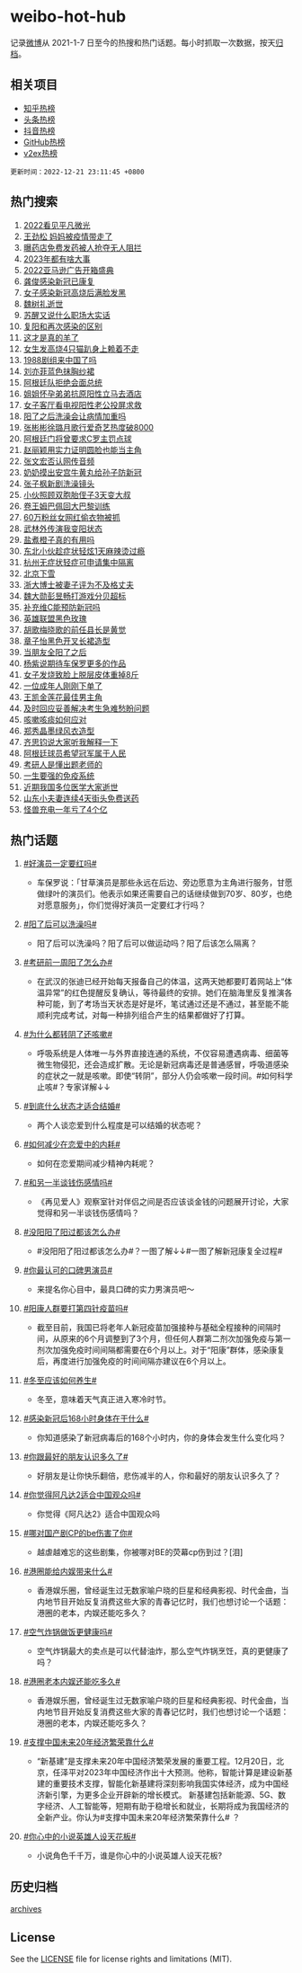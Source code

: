 # weibo-hot-hub

记录[微博](https://www.weibo.com)从 2021-1-7 日至今的热搜和热门话题。每小时抓取一次数据，按天[归档](archives)。

## 相关项目

- [知乎热榜](https://github.com/lonnyzhang423/zhihu-hot-hub)
- [头条热榜](https://github.com/lonnyzhang423/toutiao-hot-hub)
- [抖音热榜](https://github.com/lonnyzhang423/douyin-hot-hub)
- [GitHub热榜](https://github.com/lonnyzhang423/github-hot-hub)
- [v2ex热榜](https://github.com/lonnyzhang423/v2ex-hot-hub)


`更新时间：2022-12-21 23:11:45 +0800`

## 热门搜索

1. [2022看见平凡微光](https://m.weibo.cn/search?containerid=100103type%3D1%26t%3D10%26q%3D%232022%E7%9C%8B%E8%A7%81%E5%B9%B3%E5%87%A1%E5%BE%AE%E5%85%89%23&stream_entry_id=51&isnewpage=1&extparam=seat%3D1%26c_type%3D51%26pos%3D0%26cate%3D10103%26dgr%3D0%26filter_type%3Drealtimehot%26display_time%3D1671635504%26pre_seqid%3D16716355040420187061317&luicode=10000011&lfid=106003type%253D25%2526t%253D3%2526disable_hot%253D1%2526filter_type%253Drealtimehot)
1. [王劲松 妈妈被疫情带走了](https://m.weibo.cn/search?containerid=100103type%3D1%26t%3D10%26q%3D%E7%8E%8B%E5%8A%B2%E6%9D%BE+%E5%A6%88%E5%A6%88%E8%A2%AB%E7%96%AB%E6%83%85%E5%B8%A6%E8%B5%B0%E4%BA%86&stream_entry_id=31&isnewpage=1&extparam=seat%3D1%26flag%3D4%26realpos%3D1%26pos%3D0%26q%3D%25E7%258E%258B%25E5%258A%25B2%25E6%259D%25BE%2520%25E5%25A6%2588%25E5%25A6%2588%25E8%25A2%25AB%25E7%2596%25AB%25E6%2583%2585%25E5%25B8%25A6%25E8%25B5%25B0%25E4%25BA%2586%26filter_type%3Drealtimehot%26dgr%3D0%26c_type%3D31%26stream_entry_id%3D31%26cate%3D5001%26lcate%3D5001%26band_rank%3D1%26display_time%3D1671635504%26pre_seqid%3D16716355040420187061317&luicode=10000011&lfid=106003type%253D25%2526t%253D3%2526disable_hot%253D1%2526filter_type%253Drealtimehot)
1. [曝药店免费发药被人抢夺无人阻拦](https://m.weibo.cn/search?containerid=100103type%3D1%26t%3D10%26q%3D%23%E6%9B%9D%E8%8D%AF%E5%BA%97%E5%85%8D%E8%B4%B9%E5%8F%91%E8%8D%AF%E8%A2%AB%E4%BA%BA%E6%8A%A2%E5%A4%BA%E6%97%A0%E4%BA%BA%E9%98%BB%E6%8B%A6%23&stream_entry_id=31&isnewpage=1&extparam=seat%3D1%26flag%3D2%26realpos%3D2%26pos%3D1%26q%3D%2523%25E6%259B%259D%25E8%258D%25AF%25E5%25BA%2597%25E5%2585%258D%25E8%25B4%25B9%25E5%258F%2591%25E8%258D%25AF%25E8%25A2%25AB%25E4%25BA%25BA%25E6%258A%25A2%25E5%25A4%25BA%25E6%2597%25A0%25E4%25BA%25BA%25E9%2598%25BB%25E6%258B%25A6%2523%26filter_type%3Drealtimehot%26dgr%3D0%26c_type%3D31%26stream_entry_id%3D31%26cate%3D5001%26lcate%3D5001%26band_rank%3D2%26display_time%3D1671635504%26pre_seqid%3D16716355040420187061317&luicode=10000011&lfid=106003type%253D25%2526t%253D3%2526disable_hot%253D1%2526filter_type%253Drealtimehot)
1. [2023年都有啥大事](https://m.weibo.cn/search?containerid=100103type%3D1%26t%3D10%26q%3D%232023%E5%B9%B4%E9%83%BD%E6%9C%89%E5%95%A5%E5%A4%A7%E4%BA%8B%23&stream_entry_id=31&isnewpage=1&extparam=seat%3D1%26flag%3D0%26realpos%3D3%26pos%3D2%26q%3D%25232023%25E5%25B9%25B4%25E9%2583%25BD%25E6%259C%2589%25E5%2595%25A5%25E5%25A4%25A7%25E4%25BA%258B%2523%26filter_type%3Drealtimehot%26dgr%3D0%26c_type%3D31%26stream_entry_id%3D31%26cate%3D5001%26lcate%3D5001%26band_rank%3D3%26display_time%3D1671635504%26pre_seqid%3D16716355040420187061317&luicode=10000011&lfid=106003type%253D25%2526t%253D3%2526disable_hot%253D1%2526filter_type%253Drealtimehot)
1. [2022亚马逊广告开箱盛典](https://m.weibo.cn/search?containerid=100103type%3D1%26t%3D10%26q%3D%232022%E4%BA%9A%E9%A9%AC%E9%80%8A%E5%B9%BF%E5%91%8A%E5%BC%80%E7%AE%B1%E7%9B%9B%E5%85%B8%23&stream_entry_id=31&isnewpage=1&extparam=seat%3D1%26adid%3D175671%26pos%3D3%26q%3D%25232022%25E4%25BA%259A%25E9%25A9%25AC%25E9%2580%258A%25E5%25B9%25BF%25E5%2591%258A%25E5%25BC%2580%25E7%25AE%25B1%25E7%259B%259B%25E5%2585%25B8%2523%26filter_type%3Drealtimehot%26dgr%3D0%26topic_ad%3D1%26c_type%3D31%26stream_entry_id%3D31%26cate%3D5001%26lcate%3D5001%26band_rank%3D4%26display_time%3D1671635504%26pre_seqid%3D16716355040420187061317&luicode=10000011&lfid=106003type%253D25%2526t%253D3%2526disable_hot%253D1%2526filter_type%253Drealtimehot)
1. [龚俊感染新冠已康复](https://m.weibo.cn/search?containerid=100103type%3D1%26t%3D10%26q%3D%23%E9%BE%9A%E4%BF%8A%E6%84%9F%E6%9F%93%E6%96%B0%E5%86%A0%E5%B7%B2%E5%BA%B7%E5%A4%8D%23&stream_entry_id=31&isnewpage=1&extparam=seat%3D1%26flag%3D1%26realpos%3D4%26pos%3D4%26q%3D%2523%25E9%25BE%259A%25E4%25BF%258A%25E6%2584%259F%25E6%259F%2593%25E6%2596%25B0%25E5%2586%25A0%25E5%25B7%25B2%25E5%25BA%25B7%25E5%25A4%258D%2523%26filter_type%3Drealtimehot%26dgr%3D0%26c_type%3D31%26stream_entry_id%3D31%26cate%3D5001%26lcate%3D5001%26band_rank%3D4%26display_time%3D1671635504%26pre_seqid%3D16716355040420187061317&luicode=10000011&lfid=106003type%253D25%2526t%253D3%2526disable_hot%253D1%2526filter_type%253Drealtimehot)
1. [女子感染新冠高烧后满脸发黑](https://m.weibo.cn/search?containerid=100103type%3D1%26t%3D10%26q%3D%23%E5%A5%B3%E5%AD%90%E6%84%9F%E6%9F%93%E6%96%B0%E5%86%A0%E9%AB%98%E7%83%A7%E5%90%8E%E6%BB%A1%E8%84%B8%E5%8F%91%E9%BB%91%23&stream_entry_id=31&isnewpage=1&extparam=seat%3D1%26flag%3D2%26realpos%3D5%26pos%3D5%26q%3D%2523%25E5%25A5%25B3%25E5%25AD%2590%25E6%2584%259F%25E6%259F%2593%25E6%2596%25B0%25E5%2586%25A0%25E9%25AB%2598%25E7%2583%25A7%25E5%2590%258E%25E6%25BB%25A1%25E8%2584%25B8%25E5%258F%2591%25E9%25BB%2591%2523%26filter_type%3Drealtimehot%26dgr%3D0%26c_type%3D31%26stream_entry_id%3D31%26cate%3D5001%26lcate%3D5001%26band_rank%3D5%26display_time%3D1671635504%26pre_seqid%3D16716355040420187061317&luicode=10000011&lfid=106003type%253D25%2526t%253D3%2526disable_hot%253D1%2526filter_type%253Drealtimehot)
1. [魏树礼逝世](https://m.weibo.cn/search?containerid=100103type%3D1%26t%3D10%26q%3D%23%E9%AD%8F%E6%A0%91%E7%A4%BC%E9%80%9D%E4%B8%96%23&stream_entry_id=31&isnewpage=1&extparam=seat%3D1%26flag%3D1%26realpos%3D6%26pos%3D6%26q%3D%2523%25E9%25AD%258F%25E6%25A0%2591%25E7%25A4%25BC%25E9%2580%259D%25E4%25B8%2596%2523%26filter_type%3Drealtimehot%26dgr%3D0%26c_type%3D31%26stream_entry_id%3D31%26cate%3D5001%26lcate%3D5001%26band_rank%3D6%26display_time%3D1671635504%26pre_seqid%3D16716355040420187061317&luicode=10000011&lfid=106003type%253D25%2526t%253D3%2526disable_hot%253D1%2526filter_type%253Drealtimehot)
1. [苏醒又说什么职场大实话](https://m.weibo.cn/search?containerid=100103type%3D1%26t%3D10%26q%3D%23%E8%8B%8F%E9%86%92%E5%8F%88%E8%AF%B4%E4%BB%80%E4%B9%88%E8%81%8C%E5%9C%BA%E5%A4%A7%E5%AE%9E%E8%AF%9D%23&stream_entry_id=31&isnewpage=1&extparam=seat%3D1%26adid%3D175604%26pos%3D7%26q%3D%2523%25E8%258B%258F%25E9%2586%2592%25E5%258F%2588%25E8%25AF%25B4%25E4%25BB%2580%25E4%25B9%2588%25E8%2581%258C%25E5%259C%25BA%25E5%25A4%25A7%25E5%25AE%259E%25E8%25AF%259D%2523%26filter_type%3Drealtimehot%26dgr%3D0%26topic_ad%3D1%26c_type%3D31%26stream_entry_id%3D31%26cate%3D5001%26lcate%3D5001%26band_rank%3D7%26display_time%3D1671635504%26pre_seqid%3D16716355040420187061317&luicode=10000011&lfid=106003type%253D25%2526t%253D3%2526disable_hot%253D1%2526filter_type%253Drealtimehot)
1. [复阳和再次感染的区别](https://m.weibo.cn/search?containerid=100103type%3D1%26t%3D10%26q%3D%23%E5%A4%8D%E9%98%B3%E5%92%8C%E5%86%8D%E6%AC%A1%E6%84%9F%E6%9F%93%E7%9A%84%E5%8C%BA%E5%88%AB%23&stream_entry_id=31&isnewpage=1&extparam=seat%3D1%26flag%3D1%26realpos%3D7%26pos%3D8%26q%3D%2523%25E5%25A4%258D%25E9%2598%25B3%25E5%2592%258C%25E5%2586%258D%25E6%25AC%25A1%25E6%2584%259F%25E6%259F%2593%25E7%259A%2584%25E5%258C%25BA%25E5%2588%25AB%2523%26filter_type%3Drealtimehot%26dgr%3D0%26c_type%3D31%26stream_entry_id%3D31%26cate%3D5001%26lcate%3D5001%26band_rank%3D7%26display_time%3D1671635504%26pre_seqid%3D16716355040420187061317&luicode=10000011&lfid=106003type%253D25%2526t%253D3%2526disable_hot%253D1%2526filter_type%253Drealtimehot)
1. [这才是真的羊了](https://m.weibo.cn/search?containerid=100103type%3D1%26t%3D10%26q%3D%23%E8%BF%99%E6%89%8D%E6%98%AF%E7%9C%9F%E7%9A%84%E7%BE%8A%E4%BA%86%23&stream_entry_id=31&isnewpage=1&extparam=seat%3D1%26flag%3D2%26realpos%3D8%26pos%3D9%26q%3D%2523%25E8%25BF%2599%25E6%2589%258D%25E6%2598%25AF%25E7%259C%259F%25E7%259A%2584%25E7%25BE%258A%25E4%25BA%2586%2523%26filter_type%3Drealtimehot%26dgr%3D0%26c_type%3D31%26stream_entry_id%3D31%26cate%3D5001%26lcate%3D5001%26band_rank%3D8%26display_time%3D1671635504%26pre_seqid%3D16716355040420187061317&luicode=10000011&lfid=106003type%253D25%2526t%253D3%2526disable_hot%253D1%2526filter_type%253Drealtimehot)
1. [女生发高烧4只猫趴身上赖着不走](https://m.weibo.cn/search?containerid=100103type%3D1%26t%3D10%26q%3D%23%E5%A5%B3%E7%94%9F%E5%8F%91%E9%AB%98%E7%83%A74%E5%8F%AA%E7%8C%AB%E8%B6%B4%E8%BA%AB%E4%B8%8A%E8%B5%96%E7%9D%80%E4%B8%8D%E8%B5%B0%23&stream_entry_id=31&isnewpage=1&extparam=seat%3D1%26flag%3D1%26realpos%3D9%26pos%3D10%26q%3D%2523%25E5%25A5%25B3%25E7%2594%259F%25E5%258F%2591%25E9%25AB%2598%25E7%2583%25A74%25E5%258F%25AA%25E7%258C%25AB%25E8%25B6%25B4%25E8%25BA%25AB%25E4%25B8%258A%25E8%25B5%2596%25E7%259D%2580%25E4%25B8%258D%25E8%25B5%25B0%2523%26filter_type%3Drealtimehot%26dgr%3D0%26c_type%3D31%26stream_entry_id%3D31%26cate%3D5001%26lcate%3D5001%26band_rank%3D9%26display_time%3D1671635504%26pre_seqid%3D16716355040420187061317&luicode=10000011&lfid=106003type%253D25%2526t%253D3%2526disable_hot%253D1%2526filter_type%253Drealtimehot)
1. [1988剧组来中国了吗](https://m.weibo.cn/search?containerid=100103type%3D1%26t%3D10%26q%3D%231988%E5%89%A7%E7%BB%84%E6%9D%A5%E4%B8%AD%E5%9B%BD%E4%BA%86%E5%90%97%23&stream_entry_id=31&isnewpage=1&extparam=seat%3D1%26flag%3D0%26realpos%3D10%26pos%3D11%26q%3D%25231988%25E5%2589%25A7%25E7%25BB%2584%25E6%259D%25A5%25E4%25B8%25AD%25E5%259B%25BD%25E4%25BA%2586%25E5%2590%2597%2523%26filter_type%3Drealtimehot%26dgr%3D0%26c_type%3D31%26stream_entry_id%3D31%26cate%3D5001%26lcate%3D5001%26band_rank%3D10%26display_time%3D1671635504%26pre_seqid%3D16716355040420187061317&luicode=10000011&lfid=106003type%253D25%2526t%253D3%2526disable_hot%253D1%2526filter_type%253Drealtimehot)
1. [刘亦菲蓝色抹胸纱裙](https://m.weibo.cn/search?containerid=100103type%3D1%26t%3D10%26q%3D%23%E5%88%98%E4%BA%A6%E8%8F%B2%E8%93%9D%E8%89%B2%E6%8A%B9%E8%83%B8%E7%BA%B1%E8%A3%99%23&stream_entry_id=31&isnewpage=1&extparam=seat%3D1%26flag%3D0%26realpos%3D11%26pos%3D12%26q%3D%2523%25E5%2588%2598%25E4%25BA%25A6%25E8%258F%25B2%25E8%2593%259D%25E8%2589%25B2%25E6%258A%25B9%25E8%2583%25B8%25E7%25BA%25B1%25E8%25A3%2599%2523%26filter_type%3Drealtimehot%26dgr%3D0%26c_type%3D31%26stream_entry_id%3D31%26cate%3D5001%26lcate%3D5001%26band_rank%3D11%26display_time%3D1671635504%26pre_seqid%3D16716355040420187061317&luicode=10000011&lfid=106003type%253D25%2526t%253D3%2526disable_hot%253D1%2526filter_type%253Drealtimehot)
1. [阿根廷队拒绝会面总统](https://m.weibo.cn/search?containerid=100103type%3D1%26t%3D10%26q%3D%23%E9%98%BF%E6%A0%B9%E5%BB%B7%E9%98%9F%E6%8B%92%E7%BB%9D%E4%BC%9A%E9%9D%A2%E6%80%BB%E7%BB%9F%23&stream_entry_id=31&isnewpage=1&extparam=seat%3D1%26flag%3D1%26realpos%3D12%26pos%3D13%26q%3D%2523%25E9%2598%25BF%25E6%25A0%25B9%25E5%25BB%25B7%25E9%2598%259F%25E6%258B%2592%25E7%25BB%259D%25E4%25BC%259A%25E9%259D%25A2%25E6%2580%25BB%25E7%25BB%259F%2523%26filter_type%3Drealtimehot%26dgr%3D0%26c_type%3D31%26stream_entry_id%3D31%26cate%3D5001%26lcate%3D5001%26band_rank%3D12%26display_time%3D1671635504%26pre_seqid%3D16716355040420187061317&luicode=10000011&lfid=106003type%253D25%2526t%253D3%2526disable_hot%253D1%2526filter_type%253Drealtimehot)
1. [姐姐怀孕弟弟抗原阳性立马去酒店](https://m.weibo.cn/search?containerid=100103type%3D1%26t%3D10%26q%3D%23%E5%A7%90%E5%A7%90%E6%80%80%E5%AD%95%E5%BC%9F%E5%BC%9F%E6%8A%97%E5%8E%9F%E9%98%B3%E6%80%A7%E7%AB%8B%E9%A9%AC%E5%8E%BB%E9%85%92%E5%BA%97%23&stream_entry_id=31&isnewpage=1&extparam=seat%3D1%26flag%3D2%26realpos%3D13%26pos%3D14%26q%3D%2523%25E5%25A7%2590%25E5%25A7%2590%25E6%2580%2580%25E5%25AD%2595%25E5%25BC%259F%25E5%25BC%259F%25E6%258A%2597%25E5%258E%259F%25E9%2598%25B3%25E6%2580%25A7%25E7%25AB%258B%25E9%25A9%25AC%25E5%258E%25BB%25E9%2585%2592%25E5%25BA%2597%2523%26filter_type%3Drealtimehot%26dgr%3D0%26c_type%3D31%26stream_entry_id%3D31%26cate%3D5001%26lcate%3D5001%26band_rank%3D13%26display_time%3D1671635504%26pre_seqid%3D16716355040420187061317&luicode=10000011&lfid=106003type%253D25%2526t%253D3%2526disable_hot%253D1%2526filter_type%253Drealtimehot)
1. [女子客厅看电视阳性老公投屏求救](https://m.weibo.cn/search?containerid=100103type%3D1%26t%3D10%26q%3D%23%E5%A5%B3%E5%AD%90%E5%AE%A2%E5%8E%85%E7%9C%8B%E7%94%B5%E8%A7%86%E9%98%B3%E6%80%A7%E8%80%81%E5%85%AC%E6%8A%95%E5%B1%8F%E6%B1%82%E6%95%91%23&stream_entry_id=31&isnewpage=1&extparam=seat%3D1%26flag%3D1%26realpos%3D14%26pos%3D15%26q%3D%2523%25E5%25A5%25B3%25E5%25AD%2590%25E5%25AE%25A2%25E5%258E%2585%25E7%259C%258B%25E7%2594%25B5%25E8%25A7%2586%25E9%2598%25B3%25E6%2580%25A7%25E8%2580%2581%25E5%2585%25AC%25E6%258A%2595%25E5%25B1%258F%25E6%25B1%2582%25E6%2595%2591%2523%26filter_type%3Drealtimehot%26dgr%3D0%26c_type%3D31%26stream_entry_id%3D31%26cate%3D5001%26lcate%3D5001%26band_rank%3D14%26display_time%3D1671635504%26pre_seqid%3D16716355040420187061317&luicode=10000011&lfid=106003type%253D25%2526t%253D3%2526disable_hot%253D1%2526filter_type%253Drealtimehot)
1. [阳了之后洗澡会让病情加重吗](https://m.weibo.cn/search?containerid=100103type%3D1%26t%3D10%26q%3D%23%E9%98%B3%E4%BA%86%E4%B9%8B%E5%90%8E%E6%B4%97%E6%BE%A1%E4%BC%9A%E8%AE%A9%E7%97%85%E6%83%85%E5%8A%A0%E9%87%8D%E5%90%97%23&stream_entry_id=31&isnewpage=1&extparam=seat%3D1%26flag%3D0%26realpos%3D15%26pos%3D16%26q%3D%2523%25E9%2598%25B3%25E4%25BA%2586%25E4%25B9%258B%25E5%2590%258E%25E6%25B4%2597%25E6%25BE%25A1%25E4%25BC%259A%25E8%25AE%25A9%25E7%2597%2585%25E6%2583%2585%25E5%258A%25A0%25E9%2587%258D%25E5%2590%2597%2523%26filter_type%3Drealtimehot%26dgr%3D0%26c_type%3D31%26stream_entry_id%3D31%26cate%3D5001%26lcate%3D5001%26band_rank%3D15%26display_time%3D1671635504%26pre_seqid%3D16716355040420187061317&luicode=10000011&lfid=106003type%253D25%2526t%253D3%2526disable_hot%253D1%2526filter_type%253Drealtimehot)
1. [张彬彬徐璐月歌行爱奇艺热度破8000](https://m.weibo.cn/search?containerid=100103type%3D1%26t%3D10%26q%3D%23%E5%BC%A0%E5%BD%AC%E5%BD%AC%E5%BE%90%E7%92%90%E6%9C%88%E6%AD%8C%E8%A1%8C%E7%88%B1%E5%A5%87%E8%89%BA%E7%83%AD%E5%BA%A6%E7%A0%B48000%23&stream_entry_id=31&isnewpage=1&extparam=seat%3D1%26flag%3D1%26realpos%3D16%26pos%3D17%26q%3D%2523%25E5%25BC%25A0%25E5%25BD%25AC%25E5%25BD%25AC%25E5%25BE%2590%25E7%2592%2590%25E6%259C%2588%25E6%25AD%258C%25E8%25A1%258C%25E7%2588%25B1%25E5%25A5%2587%25E8%2589%25BA%25E7%2583%25AD%25E5%25BA%25A6%25E7%25A0%25B48000%2523%26filter_type%3Drealtimehot%26dgr%3D0%26c_type%3D31%26stream_entry_id%3D31%26cate%3D5001%26lcate%3D5001%26band_rank%3D16%26display_time%3D1671635504%26pre_seqid%3D16716355040420187061317&luicode=10000011&lfid=106003type%253D25%2526t%253D3%2526disable_hot%253D1%2526filter_type%253Drealtimehot)
1. [阿根廷门将曾要求C罗主罚点球](https://m.weibo.cn/search?containerid=100103type%3D1%26t%3D10%26q%3D%23%E9%98%BF%E6%A0%B9%E5%BB%B7%E9%97%A8%E5%B0%86%E6%9B%BE%E8%A6%81%E6%B1%82C%E7%BD%97%E4%B8%BB%E7%BD%9A%E7%82%B9%E7%90%83%23&stream_entry_id=31&isnewpage=1&extparam=seat%3D1%26flag%3D0%26realpos%3D17%26pos%3D18%26q%3D%2523%25E9%2598%25BF%25E6%25A0%25B9%25E5%25BB%25B7%25E9%2597%25A8%25E5%25B0%2586%25E6%259B%25BE%25E8%25A6%2581%25E6%25B1%2582C%25E7%25BD%2597%25E4%25B8%25BB%25E7%25BD%259A%25E7%2582%25B9%25E7%2590%2583%2523%26filter_type%3Drealtimehot%26dgr%3D0%26c_type%3D31%26stream_entry_id%3D31%26cate%3D5001%26lcate%3D5001%26band_rank%3D17%26display_time%3D1671635504%26pre_seqid%3D16716355040420187061317&luicode=10000011&lfid=106003type%253D25%2526t%253D3%2526disable_hot%253D1%2526filter_type%253Drealtimehot)
1. [赵丽颖用实力证明圆脸也能当主角](https://m.weibo.cn/search?containerid=100103type%3D1%26t%3D10%26q%3D%23%E8%B5%B5%E4%B8%BD%E9%A2%96%E7%94%A8%E5%AE%9E%E5%8A%9B%E8%AF%81%E6%98%8E%E5%9C%86%E8%84%B8%E4%B9%9F%E8%83%BD%E5%BD%93%E4%B8%BB%E8%A7%92%23&stream_entry_id=31&isnewpage=1&extparam=seat%3D1%26flag%3D1%26realpos%3D18%26pos%3D19%26q%3D%2523%25E8%25B5%25B5%25E4%25B8%25BD%25E9%25A2%2596%25E7%2594%25A8%25E5%25AE%259E%25E5%258A%259B%25E8%25AF%2581%25E6%2598%258E%25E5%259C%2586%25E8%2584%25B8%25E4%25B9%259F%25E8%2583%25BD%25E5%25BD%2593%25E4%25B8%25BB%25E8%25A7%2592%2523%26filter_type%3Drealtimehot%26dgr%3D0%26c_type%3D31%26stream_entry_id%3D31%26cate%3D5001%26lcate%3D5001%26band_rank%3D18%26display_time%3D1671635504%26pre_seqid%3D16716355040420187061317&luicode=10000011&lfid=106003type%253D25%2526t%253D3%2526disable_hot%253D1%2526filter_type%253Drealtimehot)
1. [张文宏否认网传音频](https://m.weibo.cn/search?containerid=100103type%3D1%26t%3D10%26q%3D%23%E5%BC%A0%E6%96%87%E5%AE%8F%E5%90%A6%E8%AE%A4%E7%BD%91%E4%BC%A0%E9%9F%B3%E9%A2%91%23&stream_entry_id=31&isnewpage=1&extparam=seat%3D1%26flag%3D0%26realpos%3D19%26pos%3D20%26q%3D%2523%25E5%25BC%25A0%25E6%2596%2587%25E5%25AE%258F%25E5%2590%25A6%25E8%25AE%25A4%25E7%25BD%2591%25E4%25BC%25A0%25E9%259F%25B3%25E9%25A2%2591%2523%26filter_type%3Drealtimehot%26dgr%3D0%26c_type%3D31%26stream_entry_id%3D31%26cate%3D5001%26lcate%3D5001%26band_rank%3D19%26display_time%3D1671635504%26pre_seqid%3D16716355040420187061317&luicode=10000011&lfid=106003type%253D25%2526t%253D3%2526disable_hot%253D1%2526filter_type%253Drealtimehot)
1. [奶奶摸出安宫牛黄丸给孙子防新冠](https://m.weibo.cn/search?containerid=100103type%3D1%26t%3D10%26q%3D%23%E5%A5%B6%E5%A5%B6%E6%91%B8%E5%87%BA%E5%AE%89%E5%AE%AB%E7%89%9B%E9%BB%84%E4%B8%B8%E7%BB%99%E5%AD%99%E5%AD%90%E9%98%B2%E6%96%B0%E5%86%A0%23&stream_entry_id=31&isnewpage=1&extparam=seat%3D1%26flag%3D0%26realpos%3D20%26pos%3D21%26q%3D%2523%25E5%25A5%25B6%25E5%25A5%25B6%25E6%2591%25B8%25E5%2587%25BA%25E5%25AE%2589%25E5%25AE%25AB%25E7%2589%259B%25E9%25BB%2584%25E4%25B8%25B8%25E7%25BB%2599%25E5%25AD%2599%25E5%25AD%2590%25E9%2598%25B2%25E6%2596%25B0%25E5%2586%25A0%2523%26filter_type%3Drealtimehot%26dgr%3D0%26c_type%3D31%26stream_entry_id%3D31%26cate%3D5001%26lcate%3D5001%26band_rank%3D20%26display_time%3D1671635504%26pre_seqid%3D16716355040420187061317&luicode=10000011&lfid=106003type%253D25%2526t%253D3%2526disable_hot%253D1%2526filter_type%253Drealtimehot)
1. [张子枫新剧洗澡镜头](https://m.weibo.cn/search?containerid=100103type%3D1%26t%3D10%26q%3D%23%E5%BC%A0%E5%AD%90%E6%9E%AB%E6%96%B0%E5%89%A7%E6%B4%97%E6%BE%A1%E9%95%9C%E5%A4%B4%23&stream_entry_id=31&isnewpage=1&extparam=seat%3D1%26flag%3D0%26realpos%3D21%26pos%3D22%26q%3D%2523%25E5%25BC%25A0%25E5%25AD%2590%25E6%259E%25AB%25E6%2596%25B0%25E5%2589%25A7%25E6%25B4%2597%25E6%25BE%25A1%25E9%2595%259C%25E5%25A4%25B4%2523%26filter_type%3Drealtimehot%26dgr%3D0%26c_type%3D31%26stream_entry_id%3D31%26cate%3D5001%26lcate%3D5001%26band_rank%3D21%26display_time%3D1671635504%26pre_seqid%3D16716355040420187061317&luicode=10000011&lfid=106003type%253D25%2526t%253D3%2526disable_hot%253D1%2526filter_type%253Drealtimehot)
1. [小伙照顾双胞胎侄子3天变大叔](https://m.weibo.cn/search?containerid=100103type%3D1%26t%3D10%26q%3D%23%E5%B0%8F%E4%BC%99%E7%85%A7%E9%A1%BE%E5%8F%8C%E8%83%9E%E8%83%8E%E4%BE%84%E5%AD%903%E5%A4%A9%E5%8F%98%E5%A4%A7%E5%8F%94%23&stream_entry_id=31&isnewpage=1&extparam=seat%3D1%26flag%3D1%26realpos%3D22%26pos%3D23%26q%3D%2523%25E5%25B0%258F%25E4%25BC%2599%25E7%2585%25A7%25E9%25A1%25BE%25E5%258F%258C%25E8%2583%259E%25E8%2583%258E%25E4%25BE%2584%25E5%25AD%25903%25E5%25A4%25A9%25E5%258F%2598%25E5%25A4%25A7%25E5%258F%2594%2523%26filter_type%3Drealtimehot%26dgr%3D0%26c_type%3D31%26stream_entry_id%3D31%26cate%3D5001%26lcate%3D5001%26band_rank%3D22%26display_time%3D1671635504%26pre_seqid%3D16716355040420187061317&luicode=10000011&lfid=106003type%253D25%2526t%253D3%2526disable_hot%253D1%2526filter_type%253Drealtimehot)
1. [卷王姆巴佩回大巴黎训练](https://m.weibo.cn/search?containerid=100103type%3D1%26t%3D10%26q%3D%23%E5%8D%B7%E7%8E%8B%E5%A7%86%E5%B7%B4%E4%BD%A9%E5%9B%9E%E5%A4%A7%E5%B7%B4%E9%BB%8E%E8%AE%AD%E7%BB%83%23&stream_entry_id=31&isnewpage=1&extparam=seat%3D1%26flag%3D0%26realpos%3D23%26pos%3D24%26q%3D%2523%25E5%258D%25B7%25E7%258E%258B%25E5%25A7%2586%25E5%25B7%25B4%25E4%25BD%25A9%25E5%259B%259E%25E5%25A4%25A7%25E5%25B7%25B4%25E9%25BB%258E%25E8%25AE%25AD%25E7%25BB%2583%2523%26filter_type%3Drealtimehot%26dgr%3D0%26c_type%3D31%26stream_entry_id%3D31%26cate%3D5001%26lcate%3D5001%26band_rank%3D23%26display_time%3D1671635504%26pre_seqid%3D16716355040420187061317&luicode=10000011&lfid=106003type%253D25%2526t%253D3%2526disable_hot%253D1%2526filter_type%253Drealtimehot)
1. [60万粉丝女网红偷衣物被抓](https://m.weibo.cn/search?containerid=100103type%3D1%26t%3D10%26q%3D%2360%E4%B8%87%E7%B2%89%E4%B8%9D%E5%A5%B3%E7%BD%91%E7%BA%A2%E5%81%B7%E8%A1%A3%E7%89%A9%E8%A2%AB%E6%8A%93%23&stream_entry_id=31&isnewpage=1&extparam=seat%3D1%26flag%3D0%26realpos%3D24%26pos%3D25%26q%3D%252360%25E4%25B8%2587%25E7%25B2%2589%25E4%25B8%259D%25E5%25A5%25B3%25E7%25BD%2591%25E7%25BA%25A2%25E5%2581%25B7%25E8%25A1%25A3%25E7%2589%25A9%25E8%25A2%25AB%25E6%258A%2593%2523%26filter_type%3Drealtimehot%26dgr%3D0%26c_type%3D31%26stream_entry_id%3D31%26cate%3D5001%26lcate%3D5001%26band_rank%3D24%26display_time%3D1671635504%26pre_seqid%3D16716355040420187061317&luicode=10000011&lfid=106003type%253D25%2526t%253D3%2526disable_hot%253D1%2526filter_type%253Drealtimehot)
1. [武林外传演我变阳状态](https://m.weibo.cn/search?containerid=100103type%3D1%26t%3D10%26q%3D%23%E6%AD%A6%E6%9E%97%E5%A4%96%E4%BC%A0%E6%BC%94%E6%88%91%E5%8F%98%E9%98%B3%E7%8A%B6%E6%80%81%23&stream_entry_id=31&isnewpage=1&extparam=seat%3D1%26flag%3D0%26realpos%3D25%26pos%3D26%26q%3D%2523%25E6%25AD%25A6%25E6%259E%2597%25E5%25A4%2596%25E4%25BC%25A0%25E6%25BC%2594%25E6%2588%2591%25E5%258F%2598%25E9%2598%25B3%25E7%258A%25B6%25E6%2580%2581%2523%26filter_type%3Drealtimehot%26dgr%3D0%26c_type%3D31%26stream_entry_id%3D31%26cate%3D5001%26lcate%3D5001%26band_rank%3D25%26display_time%3D1671635504%26pre_seqid%3D16716355040420187061317&luicode=10000011&lfid=106003type%253D25%2526t%253D3%2526disable_hot%253D1%2526filter_type%253Drealtimehot)
1. [盐煮橙子真的有用吗](https://m.weibo.cn/search?containerid=100103type%3D1%26t%3D10%26q%3D%23%E7%9B%90%E7%85%AE%E6%A9%99%E5%AD%90%E7%9C%9F%E7%9A%84%E6%9C%89%E7%94%A8%E5%90%97%23&stream_entry_id=31&isnewpage=1&extparam=seat%3D1%26flag%3D0%26realpos%3D26%26pos%3D27%26q%3D%2523%25E7%259B%2590%25E7%2585%25AE%25E6%25A9%2599%25E5%25AD%2590%25E7%259C%259F%25E7%259A%2584%25E6%259C%2589%25E7%2594%25A8%25E5%2590%2597%2523%26filter_type%3Drealtimehot%26dgr%3D0%26c_type%3D31%26stream_entry_id%3D31%26cate%3D5001%26lcate%3D5001%26band_rank%3D26%26display_time%3D1671635504%26pre_seqid%3D16716355040420187061317&luicode=10000011&lfid=106003type%253D25%2526t%253D3%2526disable_hot%253D1%2526filter_type%253Drealtimehot)
1. [东北小伙趁症状轻炫1天麻辣烫过瘾](https://m.weibo.cn/search?containerid=100103type%3D1%26t%3D10%26q%3D%23%E4%B8%9C%E5%8C%97%E5%B0%8F%E4%BC%99%E8%B6%81%E7%97%87%E7%8A%B6%E8%BD%BB%E7%82%AB1%E5%A4%A9%E9%BA%BB%E8%BE%A3%E7%83%AB%E8%BF%87%E7%98%BE%23&stream_entry_id=31&isnewpage=1&extparam=seat%3D1%26flag%3D0%26realpos%3D27%26pos%3D28%26q%3D%2523%25E4%25B8%259C%25E5%258C%2597%25E5%25B0%258F%25E4%25BC%2599%25E8%25B6%2581%25E7%2597%2587%25E7%258A%25B6%25E8%25BD%25BB%25E7%2582%25AB1%25E5%25A4%25A9%25E9%25BA%25BB%25E8%25BE%25A3%25E7%2583%25AB%25E8%25BF%2587%25E7%2598%25BE%2523%26filter_type%3Drealtimehot%26dgr%3D0%26c_type%3D31%26stream_entry_id%3D31%26cate%3D5001%26lcate%3D5001%26band_rank%3D27%26display_time%3D1671635504%26pre_seqid%3D16716355040420187061317&luicode=10000011&lfid=106003type%253D25%2526t%253D3%2526disable_hot%253D1%2526filter_type%253Drealtimehot)
1. [杭州无症状轻症可申请集中隔离](https://m.weibo.cn/search?containerid=100103type%3D1%26t%3D10%26q%3D%23%E6%9D%AD%E5%B7%9E%E6%97%A0%E7%97%87%E7%8A%B6%E8%BD%BB%E7%97%87%E5%8F%AF%E7%94%B3%E8%AF%B7%E9%9B%86%E4%B8%AD%E9%9A%94%E7%A6%BB%23&stream_entry_id=31&isnewpage=1&extparam=seat%3D1%26flag%3D0%26realpos%3D28%26pos%3D29%26q%3D%2523%25E6%259D%25AD%25E5%25B7%259E%25E6%2597%25A0%25E7%2597%2587%25E7%258A%25B6%25E8%25BD%25BB%25E7%2597%2587%25E5%258F%25AF%25E7%2594%25B3%25E8%25AF%25B7%25E9%259B%2586%25E4%25B8%25AD%25E9%259A%2594%25E7%25A6%25BB%2523%26filter_type%3Drealtimehot%26dgr%3D0%26c_type%3D31%26stream_entry_id%3D31%26cate%3D5001%26lcate%3D5001%26band_rank%3D28%26display_time%3D1671635504%26pre_seqid%3D16716355040420187061317&luicode=10000011&lfid=106003type%253D25%2526t%253D3%2526disable_hot%253D1%2526filter_type%253Drealtimehot)
1. [北京下雪](https://m.weibo.cn/search?containerid=100103type%3D1%26t%3D10%26q%3D%23%E5%8C%97%E4%BA%AC%E4%B8%8B%E9%9B%AA%23&stream_entry_id=31&isnewpage=1&extparam=seat%3D1%26flag%3D0%26realpos%3D29%26pos%3D30%26q%3D%2523%25E5%258C%2597%25E4%25BA%25AC%25E4%25B8%258B%25E9%259B%25AA%2523%26filter_type%3Drealtimehot%26dgr%3D0%26c_type%3D31%26stream_entry_id%3D31%26cate%3D5001%26lcate%3D5001%26band_rank%3D29%26display_time%3D1671635504%26pre_seqid%3D16716355040420187061317&luicode=10000011&lfid=106003type%253D25%2526t%253D3%2526disable_hot%253D1%2526filter_type%253Drealtimehot)
1. [浙大博士被妻子评为不及格丈夫](https://m.weibo.cn/search?containerid=100103type%3D1%26t%3D10%26q%3D%23%E6%B5%99%E5%A4%A7%E5%8D%9A%E5%A3%AB%E8%A2%AB%E5%A6%BB%E5%AD%90%E8%AF%84%E4%B8%BA%E4%B8%8D%E5%8F%8A%E6%A0%BC%E4%B8%88%E5%A4%AB%23&stream_entry_id=31&isnewpage=1&extparam=seat%3D1%26flag%3D0%26realpos%3D30%26pos%3D31%26q%3D%2523%25E6%25B5%2599%25E5%25A4%25A7%25E5%258D%259A%25E5%25A3%25AB%25E8%25A2%25AB%25E5%25A6%25BB%25E5%25AD%2590%25E8%25AF%2584%25E4%25B8%25BA%25E4%25B8%258D%25E5%258F%258A%25E6%25A0%25BC%25E4%25B8%2588%25E5%25A4%25AB%2523%26filter_type%3Drealtimehot%26dgr%3D0%26c_type%3D31%26stream_entry_id%3D31%26cate%3D5001%26lcate%3D5001%26band_rank%3D30%26display_time%3D1671635504%26pre_seqid%3D16716355040420187061317&luicode=10000011&lfid=106003type%253D25%2526t%253D3%2526disable_hot%253D1%2526filter_type%253Drealtimehot)
1. [魏大勋彭昱畅打游戏分贝超标](https://m.weibo.cn/search?containerid=100103type%3D1%26t%3D10%26q%3D%23%E9%AD%8F%E5%A4%A7%E5%8B%8B%E5%BD%AD%E6%98%B1%E7%95%85%E6%89%93%E6%B8%B8%E6%88%8F%E5%88%86%E8%B4%9D%E8%B6%85%E6%A0%87%23&stream_entry_id=31&isnewpage=1&extparam=seat%3D1%26flag%3D1%26realpos%3D31%26pos%3D32%26q%3D%2523%25E9%25AD%258F%25E5%25A4%25A7%25E5%258B%258B%25E5%25BD%25AD%25E6%2598%25B1%25E7%2595%2585%25E6%2589%2593%25E6%25B8%25B8%25E6%2588%258F%25E5%2588%2586%25E8%25B4%259D%25E8%25B6%2585%25E6%25A0%2587%2523%26filter_type%3Drealtimehot%26dgr%3D0%26c_type%3D31%26stream_entry_id%3D31%26cate%3D5001%26lcate%3D5001%26band_rank%3D31%26display_time%3D1671635504%26pre_seqid%3D16716355040420187061317&luicode=10000011&lfid=106003type%253D25%2526t%253D3%2526disable_hot%253D1%2526filter_type%253Drealtimehot)
1. [补充维C能预防新冠吗](https://m.weibo.cn/search?containerid=100103type%3D1%26t%3D10%26q%3D%23%E8%A1%A5%E5%85%85%E7%BB%B4C%E8%83%BD%E9%A2%84%E9%98%B2%E6%96%B0%E5%86%A0%E5%90%97%23&stream_entry_id=31&isnewpage=1&extparam=seat%3D1%26flag%3D1%26realpos%3D32%26pos%3D33%26q%3D%2523%25E8%25A1%25A5%25E5%2585%2585%25E7%25BB%25B4C%25E8%2583%25BD%25E9%25A2%2584%25E9%2598%25B2%25E6%2596%25B0%25E5%2586%25A0%25E5%2590%2597%2523%26filter_type%3Drealtimehot%26dgr%3D0%26c_type%3D31%26stream_entry_id%3D31%26cate%3D5001%26lcate%3D5001%26band_rank%3D32%26display_time%3D1671635504%26pre_seqid%3D16716355040420187061317&luicode=10000011&lfid=106003type%253D25%2526t%253D3%2526disable_hot%253D1%2526filter_type%253Drealtimehot)
1. [英雄联盟黑色玫瑰](https://m.weibo.cn/search?containerid=100103type%3D1%26t%3D10%26q%3D%23%E8%8B%B1%E9%9B%84%E8%81%94%E7%9B%9F%E9%BB%91%E8%89%B2%E7%8E%AB%E7%91%B0%23&stream_entry_id=31&isnewpage=1&extparam=seat%3D1%26flag%3D1%26realpos%3D33%26pos%3D34%26q%3D%2523%25E8%258B%25B1%25E9%259B%2584%25E8%2581%2594%25E7%259B%259F%25E9%25BB%2591%25E8%2589%25B2%25E7%258E%25AB%25E7%2591%25B0%2523%26filter_type%3Drealtimehot%26dgr%3D0%26c_type%3D31%26stream_entry_id%3D31%26cate%3D5001%26lcate%3D5001%26band_rank%3D33%26display_time%3D1671635504%26pre_seqid%3D16716355040420187061317&luicode=10000011&lfid=106003type%253D25%2526t%253D3%2526disable_hot%253D1%2526filter_type%253Drealtimehot)
1. [胡歌梅晓歌的前任县长是黄觉](https://m.weibo.cn/search?containerid=100103type%3D1%26t%3D10%26q%3D%23%E8%83%A1%E6%AD%8C%E6%A2%85%E6%99%93%E6%AD%8C%E7%9A%84%E5%89%8D%E4%BB%BB%E5%8E%BF%E9%95%BF%E6%98%AF%E9%BB%84%E8%A7%89%23&stream_entry_id=31&isnewpage=1&extparam=seat%3D1%26flag%3D1%26realpos%3D34%26pos%3D35%26q%3D%2523%25E8%2583%25A1%25E6%25AD%258C%25E6%25A2%2585%25E6%2599%2593%25E6%25AD%258C%25E7%259A%2584%25E5%2589%258D%25E4%25BB%25BB%25E5%258E%25BF%25E9%2595%25BF%25E6%2598%25AF%25E9%25BB%2584%25E8%25A7%2589%2523%26filter_type%3Drealtimehot%26dgr%3D0%26c_type%3D31%26stream_entry_id%3D31%26cate%3D5001%26lcate%3D5001%26band_rank%3D34%26display_time%3D1671635504%26pre_seqid%3D16716355040420187061317&luicode=10000011&lfid=106003type%253D25%2526t%253D3%2526disable_hot%253D1%2526filter_type%253Drealtimehot)
1. [章子怡黑色开叉长裙造型](https://m.weibo.cn/search?containerid=100103type%3D1%26t%3D10%26q%3D%23%E7%AB%A0%E5%AD%90%E6%80%A1%E9%BB%91%E8%89%B2%E5%BC%80%E5%8F%89%E9%95%BF%E8%A3%99%E9%80%A0%E5%9E%8B%23&stream_entry_id=31&isnewpage=1&extparam=seat%3D1%26flag%3D0%26realpos%3D35%26pos%3D36%26q%3D%2523%25E7%25AB%25A0%25E5%25AD%2590%25E6%2580%25A1%25E9%25BB%2591%25E8%2589%25B2%25E5%25BC%2580%25E5%258F%2589%25E9%2595%25BF%25E8%25A3%2599%25E9%2580%25A0%25E5%259E%258B%2523%26filter_type%3Drealtimehot%26dgr%3D0%26c_type%3D31%26stream_entry_id%3D31%26cate%3D5001%26lcate%3D5001%26band_rank%3D35%26display_time%3D1671635504%26pre_seqid%3D16716355040420187061317&luicode=10000011&lfid=106003type%253D25%2526t%253D3%2526disable_hot%253D1%2526filter_type%253Drealtimehot)
1. [当朋友全阳了之后](https://m.weibo.cn/search?containerid=100103type%3D1%26t%3D10%26q%3D%23%E5%BD%93%E6%9C%8B%E5%8F%8B%E5%85%A8%E9%98%B3%E4%BA%86%E4%B9%8B%E5%90%8E%23&stream_entry_id=31&isnewpage=1&extparam=seat%3D1%26flag%3D0%26realpos%3D36%26pos%3D37%26q%3D%2523%25E5%25BD%2593%25E6%259C%258B%25E5%258F%258B%25E5%2585%25A8%25E9%2598%25B3%25E4%25BA%2586%25E4%25B9%258B%25E5%2590%258E%2523%26filter_type%3Drealtimehot%26dgr%3D0%26c_type%3D31%26stream_entry_id%3D31%26cate%3D5001%26lcate%3D5001%26band_rank%3D36%26display_time%3D1671635504%26pre_seqid%3D16716355040420187061317&luicode=10000011&lfid=106003type%253D25%2526t%253D3%2526disable_hot%253D1%2526filter_type%253Drealtimehot)
1. [杨紫说期待车保罗更多的作品](https://m.weibo.cn/search?containerid=100103type%3D1%26t%3D10%26q%3D%23%E6%9D%A8%E7%B4%AB%E8%AF%B4%E6%9C%9F%E5%BE%85%E8%BD%A6%E4%BF%9D%E7%BD%97%E6%9B%B4%E5%A4%9A%E7%9A%84%E4%BD%9C%E5%93%81%23&stream_entry_id=31&isnewpage=1&extparam=seat%3D1%26flag%3D0%26realpos%3D37%26pos%3D38%26q%3D%2523%25E6%259D%25A8%25E7%25B4%25AB%25E8%25AF%25B4%25E6%259C%259F%25E5%25BE%2585%25E8%25BD%25A6%25E4%25BF%259D%25E7%25BD%2597%25E6%259B%25B4%25E5%25A4%259A%25E7%259A%2584%25E4%25BD%259C%25E5%2593%2581%2523%26filter_type%3Drealtimehot%26dgr%3D0%26c_type%3D31%26stream_entry_id%3D31%26cate%3D5001%26lcate%3D5001%26band_rank%3D37%26display_time%3D1671635504%26pre_seqid%3D16716355040420187061317&luicode=10000011&lfid=106003type%253D25%2526t%253D3%2526disable_hot%253D1%2526filter_type%253Drealtimehot)
1. [女子发烧致脸上脱层皮体重掉8斤](https://m.weibo.cn/search?containerid=100103type%3D1%26t%3D10%26q%3D%23%E5%A5%B3%E5%AD%90%E5%8F%91%E7%83%A7%E8%87%B4%E8%84%B8%E4%B8%8A%E8%84%B1%E5%B1%82%E7%9A%AE%E4%BD%93%E9%87%8D%E6%8E%898%E6%96%A4%23&stream_entry_id=31&isnewpage=1&extparam=seat%3D1%26flag%3D0%26realpos%3D38%26pos%3D39%26q%3D%2523%25E5%25A5%25B3%25E5%25AD%2590%25E5%258F%2591%25E7%2583%25A7%25E8%2587%25B4%25E8%2584%25B8%25E4%25B8%258A%25E8%2584%25B1%25E5%25B1%2582%25E7%259A%25AE%25E4%25BD%2593%25E9%2587%258D%25E6%258E%25898%25E6%2596%25A4%2523%26filter_type%3Drealtimehot%26dgr%3D0%26c_type%3D31%26stream_entry_id%3D31%26cate%3D5001%26lcate%3D5001%26band_rank%3D38%26display_time%3D1671635504%26pre_seqid%3D16716355040420187061317&luicode=10000011&lfid=106003type%253D25%2526t%253D3%2526disable_hot%253D1%2526filter_type%253Drealtimehot)
1. [一位成年人刚刚下单了](https://m.weibo.cn/search?containerid=100103type%3D1%26t%3D10%26q%3D%23%E4%B8%80%E4%BD%8D%E6%88%90%E5%B9%B4%E4%BA%BA%E5%88%9A%E5%88%9A%E4%B8%8B%E5%8D%95%E4%BA%86%23&stream_entry_id=31&isnewpage=1&extparam=seat%3D1%26flag%3D0%26realpos%3D39%26pos%3D40%26q%3D%2523%25E4%25B8%2580%25E4%25BD%258D%25E6%2588%2590%25E5%25B9%25B4%25E4%25BA%25BA%25E5%2588%259A%25E5%2588%259A%25E4%25B8%258B%25E5%258D%2595%25E4%25BA%2586%2523%26filter_type%3Drealtimehot%26dgr%3D0%26c_type%3D31%26stream_entry_id%3D31%26cate%3D5001%26lcate%3D5001%26band_rank%3D39%26display_time%3D1671635504%26pre_seqid%3D16716355040420187061317&luicode=10000011&lfid=106003type%253D25%2526t%253D3%2526disable_hot%253D1%2526filter_type%253Drealtimehot)
1. [王凯金莲花最佳男主角](https://m.weibo.cn/search?containerid=100103type%3D1%26t%3D10%26q%3D%23%E7%8E%8B%E5%87%AF%E9%87%91%E8%8E%B2%E8%8A%B1%E6%9C%80%E4%BD%B3%E7%94%B7%E4%B8%BB%E8%A7%92%23&stream_entry_id=31&isnewpage=1&extparam=seat%3D1%26flag%3D1%26realpos%3D40%26pos%3D41%26q%3D%2523%25E7%258E%258B%25E5%2587%25AF%25E9%2587%2591%25E8%258E%25B2%25E8%258A%25B1%25E6%259C%2580%25E4%25BD%25B3%25E7%2594%25B7%25E4%25B8%25BB%25E8%25A7%2592%2523%26filter_type%3Drealtimehot%26dgr%3D0%26c_type%3D31%26stream_entry_id%3D31%26cate%3D5001%26lcate%3D5001%26band_rank%3D40%26display_time%3D1671635504%26pre_seqid%3D16716355040420187061317&luicode=10000011&lfid=106003type%253D25%2526t%253D3%2526disable_hot%253D1%2526filter_type%253Drealtimehot)
1. [及时回应妥善解决考生急难愁盼问题](https://m.weibo.cn/search?containerid=100103type%3D1%26t%3D10%26q%3D%23%E5%8F%8A%E6%97%B6%E5%9B%9E%E5%BA%94%E5%A6%A5%E5%96%84%E8%A7%A3%E5%86%B3%E8%80%83%E7%94%9F%E6%80%A5%E9%9A%BE%E6%84%81%E7%9B%BC%E9%97%AE%E9%A2%98%23&stream_entry_id=31&isnewpage=1&extparam=seat%3D1%26flag%3D1%26realpos%3D41%26pos%3D42%26q%3D%2523%25E5%258F%258A%25E6%2597%25B6%25E5%259B%259E%25E5%25BA%2594%25E5%25A6%25A5%25E5%2596%2584%25E8%25A7%25A3%25E5%2586%25B3%25E8%2580%2583%25E7%2594%259F%25E6%2580%25A5%25E9%259A%25BE%25E6%2584%2581%25E7%259B%25BC%25E9%2597%25AE%25E9%25A2%2598%2523%26filter_type%3Drealtimehot%26dgr%3D0%26c_type%3D31%26stream_entry_id%3D31%26cate%3D5001%26lcate%3D5001%26band_rank%3D41%26display_time%3D1671635504%26pre_seqid%3D16716355040420187061317&luicode=10000011&lfid=106003type%253D25%2526t%253D3%2526disable_hot%253D1%2526filter_type%253Drealtimehot)
1. [咳嗽咳痰如何应对](https://m.weibo.cn/search?containerid=100103type%3D1%26t%3D10%26q%3D%23%E5%92%B3%E5%97%BD%E5%92%B3%E7%97%B0%E5%A6%82%E4%BD%95%E5%BA%94%E5%AF%B9%23&stream_entry_id=31&isnewpage=1&extparam=seat%3D1%26flag%3D1%26realpos%3D42%26pos%3D43%26q%3D%2523%25E5%2592%25B3%25E5%2597%25BD%25E5%2592%25B3%25E7%2597%25B0%25E5%25A6%2582%25E4%25BD%2595%25E5%25BA%2594%25E5%25AF%25B9%2523%26filter_type%3Drealtimehot%26dgr%3D0%26c_type%3D31%26stream_entry_id%3D31%26cate%3D5001%26lcate%3D5001%26band_rank%3D42%26display_time%3D1671635504%26pre_seqid%3D16716355040420187061317&luicode=10000011&lfid=106003type%253D25%2526t%253D3%2526disable_hot%253D1%2526filter_type%253Drealtimehot)
1. [郑秀晶墨绿风衣造型](https://m.weibo.cn/search?containerid=100103type%3D1%26t%3D10%26q%3D%23%E9%83%91%E7%A7%80%E6%99%B6%E5%A2%A8%E7%BB%BF%E9%A3%8E%E8%A1%A3%E9%80%A0%E5%9E%8B%23&stream_entry_id=31&isnewpage=1&extparam=seat%3D1%26flag%3D1%26realpos%3D43%26pos%3D44%26q%3D%2523%25E9%2583%2591%25E7%25A7%2580%25E6%2599%25B6%25E5%25A2%25A8%25E7%25BB%25BF%25E9%25A3%258E%25E8%25A1%25A3%25E9%2580%25A0%25E5%259E%258B%2523%26filter_type%3Drealtimehot%26dgr%3D0%26c_type%3D31%26stream_entry_id%3D31%26cate%3D5001%26lcate%3D5001%26band_rank%3D43%26display_time%3D1671635504%26pre_seqid%3D16716355040420187061317&luicode=10000011&lfid=106003type%253D25%2526t%253D3%2526disable_hot%253D1%2526filter_type%253Drealtimehot)
1. [齐思钧说大家听我解释一下](https://m.weibo.cn/search?containerid=100103type%3D1%26t%3D10%26q%3D%23%E9%BD%90%E6%80%9D%E9%92%A7%E8%AF%B4%E5%A4%A7%E5%AE%B6%E5%90%AC%E6%88%91%E8%A7%A3%E9%87%8A%E4%B8%80%E4%B8%8B%23&stream_entry_id=31&isnewpage=1&extparam=seat%3D1%26flag%3D0%26realpos%3D44%26pos%3D45%26q%3D%2523%25E9%25BD%2590%25E6%2580%259D%25E9%2592%25A7%25E8%25AF%25B4%25E5%25A4%25A7%25E5%25AE%25B6%25E5%2590%25AC%25E6%2588%2591%25E8%25A7%25A3%25E9%2587%258A%25E4%25B8%2580%25E4%25B8%258B%2523%26filter_type%3Drealtimehot%26dgr%3D0%26c_type%3D31%26stream_entry_id%3D31%26cate%3D5001%26lcate%3D5001%26band_rank%3D44%26display_time%3D1671635504%26pre_seqid%3D16716355040420187061317&luicode=10000011&lfid=106003type%253D25%2526t%253D3%2526disable_hot%253D1%2526filter_type%253Drealtimehot)
1. [阿根廷球员希望冠军属于人民](https://m.weibo.cn/search?containerid=100103type%3D1%26t%3D10%26q%3D%23%E9%98%BF%E6%A0%B9%E5%BB%B7%E7%90%83%E5%91%98%E5%B8%8C%E6%9C%9B%E5%86%A0%E5%86%9B%E5%B1%9E%E4%BA%8E%E4%BA%BA%E6%B0%91%23&stream_entry_id=31&isnewpage=1&extparam=seat%3D1%26flag%3D1%26realpos%3D45%26pos%3D46%26q%3D%2523%25E9%2598%25BF%25E6%25A0%25B9%25E5%25BB%25B7%25E7%2590%2583%25E5%2591%2598%25E5%25B8%258C%25E6%259C%259B%25E5%2586%25A0%25E5%2586%259B%25E5%25B1%259E%25E4%25BA%258E%25E4%25BA%25BA%25E6%25B0%2591%2523%26filter_type%3Drealtimehot%26dgr%3D0%26c_type%3D31%26stream_entry_id%3D31%26cate%3D5001%26lcate%3D5001%26band_rank%3D45%26display_time%3D1671635504%26pre_seqid%3D16716355040420187061317&luicode=10000011&lfid=106003type%253D25%2526t%253D3%2526disable_hot%253D1%2526filter_type%253Drealtimehot)
1. [考研人是懂出题老师的](https://m.weibo.cn/search?containerid=100103type%3D1%26t%3D10%26q%3D%23%E8%80%83%E7%A0%94%E4%BA%BA%E6%98%AF%E6%87%82%E5%87%BA%E9%A2%98%E8%80%81%E5%B8%88%E7%9A%84%23&stream_entry_id=31&isnewpage=1&extparam=seat%3D1%26flag%3D0%26realpos%3D46%26pos%3D47%26q%3D%2523%25E8%2580%2583%25E7%25A0%2594%25E4%25BA%25BA%25E6%2598%25AF%25E6%2587%2582%25E5%2587%25BA%25E9%25A2%2598%25E8%2580%2581%25E5%25B8%2588%25E7%259A%2584%2523%26filter_type%3Drealtimehot%26dgr%3D0%26c_type%3D31%26stream_entry_id%3D31%26cate%3D5001%26lcate%3D5001%26band_rank%3D46%26display_time%3D1671635504%26pre_seqid%3D16716355040420187061317&luicode=10000011&lfid=106003type%253D25%2526t%253D3%2526disable_hot%253D1%2526filter_type%253Drealtimehot)
1. [一生要强的免疫系统](https://m.weibo.cn/search?containerid=100103type%3D1%26t%3D10%26q%3D%23%E4%B8%80%E7%94%9F%E8%A6%81%E5%BC%BA%E7%9A%84%E5%85%8D%E7%96%AB%E7%B3%BB%E7%BB%9F%23&stream_entry_id=31&isnewpage=1&extparam=seat%3D1%26flag%3D0%26realpos%3D47%26pos%3D48%26q%3D%2523%25E4%25B8%2580%25E7%2594%259F%25E8%25A6%2581%25E5%25BC%25BA%25E7%259A%2584%25E5%2585%258D%25E7%2596%25AB%25E7%25B3%25BB%25E7%25BB%259F%2523%26filter_type%3Drealtimehot%26dgr%3D0%26c_type%3D31%26stream_entry_id%3D31%26cate%3D5001%26lcate%3D5001%26band_rank%3D47%26display_time%3D1671635504%26pre_seqid%3D16716355040420187061317&luicode=10000011&lfid=106003type%253D25%2526t%253D3%2526disable_hot%253D1%2526filter_type%253Drealtimehot)
1. [近期我国多位医学大家逝世](https://m.weibo.cn/search?containerid=100103type%3D1%26t%3D10%26q%3D%23%E8%BF%91%E6%9C%9F%E6%88%91%E5%9B%BD%E5%A4%9A%E4%BD%8D%E5%8C%BB%E5%AD%A6%E5%A4%A7%E5%AE%B6%E9%80%9D%E4%B8%96%23&stream_entry_id=31&isnewpage=1&extparam=seat%3D1%26flag%3D1%26realpos%3D48%26pos%3D49%26q%3D%2523%25E8%25BF%2591%25E6%259C%259F%25E6%2588%2591%25E5%259B%25BD%25E5%25A4%259A%25E4%25BD%258D%25E5%258C%25BB%25E5%25AD%25A6%25E5%25A4%25A7%25E5%25AE%25B6%25E9%2580%259D%25E4%25B8%2596%2523%26filter_type%3Drealtimehot%26dgr%3D0%26c_type%3D31%26stream_entry_id%3D31%26cate%3D5001%26lcate%3D5001%26band_rank%3D48%26display_time%3D1671635504%26pre_seqid%3D16716355040420187061317&luicode=10000011&lfid=106003type%253D25%2526t%253D3%2526disable_hot%253D1%2526filter_type%253Drealtimehot)
1. [山东小夫妻连续4天街头免费送药](https://m.weibo.cn/search?containerid=100103type%3D1%26t%3D10%26q%3D%23%E5%B1%B1%E4%B8%9C%E5%B0%8F%E5%A4%AB%E5%A6%BB%E8%BF%9E%E7%BB%AD4%E5%A4%A9%E8%A1%97%E5%A4%B4%E5%85%8D%E8%B4%B9%E9%80%81%E8%8D%AF%23&stream_entry_id=31&isnewpage=1&extparam=seat%3D1%26flag%3D1%26realpos%3D49%26pos%3D50%26q%3D%2523%25E5%25B1%25B1%25E4%25B8%259C%25E5%25B0%258F%25E5%25A4%25AB%25E5%25A6%25BB%25E8%25BF%259E%25E7%25BB%25AD4%25E5%25A4%25A9%25E8%25A1%2597%25E5%25A4%25B4%25E5%2585%258D%25E8%25B4%25B9%25E9%2580%2581%25E8%258D%25AF%2523%26filter_type%3Drealtimehot%26dgr%3D0%26c_type%3D31%26stream_entry_id%3D31%26cate%3D5001%26lcate%3D5001%26band_rank%3D49%26display_time%3D1671635504%26pre_seqid%3D16716355040420187061317&luicode=10000011&lfid=106003type%253D25%2526t%253D3%2526disable_hot%253D1%2526filter_type%253Drealtimehot)
1. [怪兽充电一年亏了4个亿](https://m.weibo.cn/search?containerid=100103type%3D1%26t%3D10%26q%3D%23%E6%80%AA%E5%85%BD%E5%85%85%E7%94%B5%E4%B8%80%E5%B9%B4%E4%BA%8F%E4%BA%864%E4%B8%AA%E4%BA%BF%23&stream_entry_id=31&isnewpage=1&extparam=seat%3D1%26flag%3D1%26realpos%3D50%26pos%3D51%26q%3D%2523%25E6%2580%25AA%25E5%2585%25BD%25E5%2585%2585%25E7%2594%25B5%25E4%25B8%2580%25E5%25B9%25B4%25E4%25BA%258F%25E4%25BA%25864%25E4%25B8%25AA%25E4%25BA%25BF%2523%26filter_type%3Drealtimehot%26dgr%3D0%26c_type%3D31%26stream_entry_id%3D31%26cate%3D5001%26lcate%3D5001%26band_rank%3D50%26display_time%3D1671635504%26pre_seqid%3D16716355040420187061317&luicode=10000011&lfid=106003type%253D25%2526t%253D3%2526disable_hot%253D1%2526filter_type%253Drealtimehot)

## 热门话题

1. [#好演员一定要红吗#](https://m.weibo.cn/search?containerid=231522type%3D1%26t%3D10%26q%3D%23%E5%A5%BD%E6%BC%94%E5%91%98%E4%B8%80%E5%AE%9A%E8%A6%81%E7%BA%A2%E5%90%97%23&stream_entry_id=128&isnewpage=1&extparam=seat%3D1%26c_type%3D128%26unitid%3D1671600991293%26pos%3D1-0-0%26cate%3D5004%26lcate%3D5004%26dgr%3D0%26display_time%3D1671635505%26pre_seqid%3D167163550574492142762&luicode=10000011&lfid=231648_-_4)
    - 车保罗说：「甘草演员是那些永远在后边、旁边愿意为主角进行服务，甘愿做绿叶的演员们。他表示如果还需要自己的话继续做到70岁、80岁，也绝对愿意服务」，你们觉得好演员一定要红才行吗？

1. [#阳了后可以洗澡吗#](https://m.weibo.cn/search?containerid=231522type%3D1%26t%3D10%26q%3D%23%E9%98%B3%E4%BA%86%E5%90%8E%E5%8F%AF%E4%BB%A5%E6%B4%97%E6%BE%A1%E5%90%97%23&stream_entry_id=128&isnewpage=1&extparam=seat%3D1%26c_type%3D128%26unitid%3D1671531083413%26pos%3D1-0-1%26cate%3D5004%26lcate%3D5004%26dgr%3D0%26display_time%3D1671635505%26pre_seqid%3D167163550574492142762&luicode=10000011&lfid=231648_-_4)
    - 阳了后可以洗澡吗？阳了后可以做运动吗？阳了后该怎么隔离？

1. [#考研前一周阳了怎么办#](https://m.weibo.cn/search?containerid=231522type%3D1%26t%3D10%26q%3D%23%E8%80%83%E7%A0%94%E5%89%8D%E4%B8%80%E5%91%A8%E9%98%B3%E4%BA%86%E6%80%8E%E4%B9%88%E5%8A%9E%23&stream_entry_id=128&isnewpage=1&extparam=seat%3D1%26c_type%3D128%26unitid%3D1671536500408%26pos%3D1-0-2%26cate%3D5004%26lcate%3D5004%26dgr%3D0%26display_time%3D1671635505%26pre_seqid%3D167163550574492142762&luicode=10000011&lfid=231648_-_4)
    - 在武汉的张迪已经开始每天报备自己的体温，这两天她都要盯着网站上“体温异常”的红色提醒反复确认，等待最终的安排。她们在脑海里反复推演各种可能，到了考场当天状态是好是坏，笔试通过还是不通过，甚至能不能顺利完成考试，对每一种排列组合产生的结果都做好了打算。

1. [#为什么都转阴了还咳嗽#](https://m.weibo.cn/search?containerid=231522type%3D1%26t%3D10%26q%3D%23%E4%B8%BA%E4%BB%80%E4%B9%88%E9%83%BD%E8%BD%AC%E9%98%B4%E4%BA%86%E8%BF%98%E5%92%B3%E5%97%BD%23&stream_entry_id=128&isnewpage=1&extparam=seat%3D1%26c_type%3D128%26unitid%3D1671512180872%26pos%3D1-0-3%26cate%3D5004%26lcate%3D5004%26dgr%3D0%26display_time%3D1671635505%26pre_seqid%3D167163550574492142762&luicode=10000011&lfid=231648_-_4)
    - 呼吸系统是人体唯一与外界直接连通的系统，不仅容易遭遇病毒、细菌等微生物侵犯，还会造成扩散。无论是新冠病毒还是普通感冒，呼吸道感染的症状之一就是咳嗽。即使“转阴”，部分人仍会咳嗽一段时间。#如何科学止咳#？专家详解↓↓

1. [#到底什么状态才适合结婚#](https://m.weibo.cn/search?containerid=231522type%3D1%26t%3D10%26q%3D%23%E5%88%B0%E5%BA%95%E4%BB%80%E4%B9%88%E7%8A%B6%E6%80%81%E6%89%8D%E9%80%82%E5%90%88%E7%BB%93%E5%A9%9A%23&stream_entry_id=128&isnewpage=1&extparam=seat%3D1%26c_type%3D128%26unitid%3D1671551787802%26pos%3D1-0-4%26cate%3D5004%26lcate%3D5004%26dgr%3D0%26display_time%3D1671635505%26pre_seqid%3D167163550574492142762&luicode=10000011&lfid=231648_-_4)
    - 两个人谈恋爱到什么程度是可以结婚的状态呢？

1. [#如何减少在恋爱中的内耗#](https://m.weibo.cn/search?containerid=231522type%3D1%26t%3D10%26q%3D%23%E5%A6%82%E4%BD%95%E5%87%8F%E5%B0%91%E5%9C%A8%E6%81%8B%E7%88%B1%E4%B8%AD%E7%9A%84%E5%86%85%E8%80%97%23&stream_entry_id=128&isnewpage=1&extparam=seat%3D1%26c_type%3D128%26unitid%3D1671629204295%26pos%3D1-0-5%26cate%3D5004%26lcate%3D5004%26dgr%3D0%26display_time%3D1671635505%26pre_seqid%3D167163550574492142762&luicode=10000011&lfid=231648_-_4)
    - 如何在恋爱期间减少精神内耗呢？

1. [#和另一半谈钱伤感情吗#](https://m.weibo.cn/search?containerid=231522type%3D1%26t%3D10%26q%3D%23%E5%92%8C%E5%8F%A6%E4%B8%80%E5%8D%8A%E8%B0%88%E9%92%B1%E4%BC%A4%E6%84%9F%E6%83%85%E5%90%97%23&stream_entry_id=128&isnewpage=1&extparam=seat%3D1%26c_type%3D128%26unitid%3D1671517283452%26pos%3D1-0-6%26cate%3D5004%26lcate%3D5004%26dgr%3D0%26display_time%3D1671635505%26pre_seqid%3D167163550574492142762&luicode=10000011&lfid=231648_-_4)
    - 《再见爱人》观察室针对伴侣之间是否应该谈金钱的问题展开讨论，大家觉得和另一半谈钱伤感情吗？

1. [#没阳阳了阳过都该怎么办#](https://m.weibo.cn/search?containerid=231522type%3D1%26t%3D10%26q%3D%23%E6%B2%A1%E9%98%B3%E9%98%B3%E4%BA%86%E9%98%B3%E8%BF%87%E9%83%BD%E8%AF%A5%E6%80%8E%E4%B9%88%E5%8A%9E%23&stream_entry_id=128&isnewpage=1&extparam=seat%3D1%26c_type%3D128%26unitid%3D1671500478173%26pos%3D1-0-7%26cate%3D5004%26lcate%3D5004%26dgr%3D0%26display_time%3D1671635505%26pre_seqid%3D167163550574492142762&luicode=10000011&lfid=231648_-_4)
    - #没阳阳了阳过都该怎么办#？一图了解↓↓#一图了解新冠康复全过程# ​

1. [#你最认可的口碑男演员#](https://m.weibo.cn/search?containerid=231522type%3D1%26t%3D10%26q%3D%23%E4%BD%A0%E6%9C%80%E8%AE%A4%E5%8F%AF%E7%9A%84%E5%8F%A3%E7%A2%91%E7%94%B7%E6%BC%94%E5%91%98%23&stream_entry_id=128&isnewpage=1&extparam=seat%3D1%26c_type%3D128%26unitid%3D1671611512187%26pos%3D1-0-8%26cate%3D5004%26lcate%3D5004%26dgr%3D0%26display_time%3D1671635505%26pre_seqid%3D167163550574492142762&luicode=10000011&lfid=231648_-_4)
    - 来提名你心目中，最具口碑的实力男演员吧～

1. [#阳康人群要打第四针疫苗吗#](https://m.weibo.cn/search?containerid=231522type%3D1%26t%3D10%26q%3D%23%E9%98%B3%E5%BA%B7%E4%BA%BA%E7%BE%A4%E8%A6%81%E6%89%93%E7%AC%AC%E5%9B%9B%E9%92%88%E7%96%AB%E8%8B%97%E5%90%97%23&stream_entry_id=128&isnewpage=1&extparam=seat%3D1%26c_type%3D128%26unitid%3D1671585398462%26pos%3D1-0-9%26cate%3D5004%26lcate%3D5004%26dgr%3D0%26display_time%3D1671635505%26pre_seqid%3D167163550574492142762&luicode=10000011&lfid=231648_-_4)
    - 截至目前，我国已将老年人新冠疫苗加强接种与基础全程接种的间隔时间，从原来的6个月调整到了3个月，但任何人群第二剂次加强免疫与第一剂次加强免疫时间间隔都需要在6个月以上。对于“阳康”群体，感染康复后，再度进行加强免疫的时间间隔亦建议在6个月以上。

1. [#冬至应该如何养生#](https://m.weibo.cn/search?containerid=231522type%3D1%26t%3D10%26q%3D%23%E5%86%AC%E8%87%B3%E5%BA%94%E8%AF%A5%E5%A6%82%E4%BD%95%E5%85%BB%E7%94%9F%23&stream_entry_id=128&isnewpage=1&extparam=seat%3D1%26c_type%3D128%26unitid%3D1671626498808%26pos%3D1-0-10%26cate%3D5004%26lcate%3D5004%26dgr%3D0%26display_time%3D1671635505%26pre_seqid%3D167163550574492142762&luicode=10000011&lfid=231648_-_4)
    - 冬至，意味着天气真正进入寒冷时节。

1. [#感染新冠后168小时身体在干什么#](https://m.weibo.cn/search?containerid=231522type%3D1%26t%3D10%26q%3D%23%E6%84%9F%E6%9F%93%E6%96%B0%E5%86%A0%E5%90%8E168%E5%B0%8F%E6%97%B6%E8%BA%AB%E4%BD%93%E5%9C%A8%E5%B9%B2%E4%BB%80%E4%B9%88%23&stream_entry_id=128&isnewpage=1&extparam=seat%3D1%26c_type%3D128%26unitid%3D1671595586984%26pos%3D1-0-11%26cate%3D5004%26lcate%3D5004%26dgr%3D0%26display_time%3D1671635505%26pre_seqid%3D167163550574492142762&luicode=10000011&lfid=231648_-_4)
    - 你知道感染了新冠病毒后的168个小时内，你的身体会发生什么变化吗？

1. [#你跟最好的朋友认识多久了#](https://m.weibo.cn/search?containerid=231522type%3D1%26t%3D10%26q%3D%23%E4%BD%A0%E8%B7%9F%E6%9C%80%E5%A5%BD%E7%9A%84%E6%9C%8B%E5%8F%8B%E8%AE%A4%E8%AF%86%E5%A4%9A%E4%B9%85%E4%BA%86%23&stream_entry_id=128&isnewpage=1&extparam=seat%3D1%26c_type%3D128%26unitid%3D1671615722309%26pos%3D1-0-12%26cate%3D5004%26lcate%3D5004%26dgr%3D0%26display_time%3D1671635505%26pre_seqid%3D167163550574492142762&luicode=10000011&lfid=231648_-_4)
    - 好朋友是让你快乐翻倍，悲伤减半的人，你和最好的朋友认识多久了？

1. [#你觉得阿凡达2适合中国观众吗#](https://m.weibo.cn/search?containerid=231522type%3D1%26t%3D10%26q%3D%23%E4%BD%A0%E8%A7%89%E5%BE%97%E9%98%BF%E5%87%A1%E8%BE%BE2%E9%80%82%E5%90%88%E4%B8%AD%E5%9B%BD%E8%A7%82%E4%BC%97%E5%90%97%23&stream_entry_id=128&isnewpage=1&extparam=seat%3D1%26c_type%3D128%26unitid%3D1671630716079%26pos%3D1-0-13%26cate%3D5004%26lcate%3D5004%26dgr%3D0%26display_time%3D1671635505%26pre_seqid%3D167163550574492142762&luicode=10000011&lfid=231648_-_4)
    - 你觉得《阿凡达2》适合中国观众吗

1. [#哪对国产剧CP的be伤害了你#](https://m.weibo.cn/search?containerid=231522type%3D1%26t%3D10%26q%3D%23%E5%93%AA%E5%AF%B9%E5%9B%BD%E4%BA%A7%E5%89%A7CP%E7%9A%84be%E4%BC%A4%E5%AE%B3%E4%BA%86%E4%BD%A0%23&stream_entry_id=128&isnewpage=1&extparam=seat%3D1%26c_type%3D128%26unitid%3D1671618414894%26pos%3D1-0-14%26cate%3D5004%26lcate%3D5004%26dgr%3D0%26display_time%3D1671635505%26pre_seqid%3D167163550574492142762&luicode=10000011&lfid=231648_-_4)
    - 越虐越难忘的这些剧集，你被哪对BE的荧幕cp伤到过？[泪]

1. [#港圈能给内娱带来什么#](https://m.weibo.cn/search?containerid=231522type%3D1%26t%3D10%26q%3D%23%E6%B8%AF%E5%9C%88%E8%83%BD%E7%BB%99%E5%86%85%E5%A8%B1%E5%B8%A6%E6%9D%A5%E4%BB%80%E4%B9%88%23&stream_entry_id=128&isnewpage=1&extparam=seat%3D1%26c_type%3D128%26unitid%3D1671611208752%26pos%3D1-0-15%26cate%3D5004%26lcate%3D5004%26dgr%3D0%26display_time%3D1671635505%26pre_seqid%3D167163550574492142762&luicode=10000011&lfid=231648_-_4)
    - 香港娱乐圈，曾经诞生过无数家喻户晓的巨星和经典影视、时代金曲，当内地节目开始反复消费这些大家的青春记忆时，我们也想讨论一个话题：港圈的老本，内娱还能吃多久？

1. [#空气炸锅做饭更健康吗#](https://m.weibo.cn/search?containerid=231522type%3D1%26t%3D10%26q%3D%23%E7%A9%BA%E6%B0%94%E7%82%B8%E9%94%85%E5%81%9A%E9%A5%AD%E6%9B%B4%E5%81%A5%E5%BA%B7%E5%90%97%23&stream_entry_id=128&isnewpage=1&extparam=seat%3D1%26c_type%3D128%26unitid%3D1671611199432%26pos%3D1-0-16%26cate%3D5004%26lcate%3D5004%26dgr%3D0%26display_time%3D1671635505%26pre_seqid%3D167163550574492142762&luicode=10000011&lfid=231648_-_4)
    - 空气炸锅最大的卖点是可以代替油炸，那么空气炸锅烹饪，真的更健康了吗？

1. [#港圈老本内娱还能吃多久#](https://m.weibo.cn/search?containerid=231522type%3D1%26t%3D10%26q%3D%23%E6%B8%AF%E5%9C%88%E8%80%81%E6%9C%AC%E5%86%85%E5%A8%B1%E8%BF%98%E8%83%BD%E5%90%83%E5%A4%9A%E4%B9%85%23&stream_entry_id=128&isnewpage=1&extparam=seat%3D1%26c_type%3D128%26unitid%3D1671610901104%26pos%3D1-0-17%26cate%3D5004%26lcate%3D5004%26dgr%3D0%26display_time%3D1671635505%26pre_seqid%3D167163550574492142762&luicode=10000011&lfid=231648_-_4)
    - 香港娱乐圈，曾经诞生过无数家喻户晓的巨星和经典影视、时代金曲，当内地节目开始反复消费这些大家的青春记忆时，我们也想讨论一个话题：港圈的老本，内娱还能吃多久？

1. [#支撑中国未来20年经济繁荣靠什么#](https://m.weibo.cn/search?containerid=231522type%3D1%26t%3D10%26q%3D%23%E6%94%AF%E6%92%91%E4%B8%AD%E5%9B%BD%E6%9C%AA%E6%9D%A520%E5%B9%B4%E7%BB%8F%E6%B5%8E%E7%B9%81%E8%8D%A3%E9%9D%A0%E4%BB%80%E4%B9%88%23&stream_entry_id=128&isnewpage=1&extparam=seat%3D1%26c_type%3D128%26unitid%3D1671595599000%26pos%3D1-0-18%26cate%3D5004%26lcate%3D5004%26dgr%3D0%26display_time%3D1671635505%26pre_seqid%3D167163550574492142762&luicode=10000011&lfid=231648_-_4)
    - “新基建”是支撑未来20年中国经济繁荣发展的重要工程。12月20日，北京，任泽平对2023年中国经济作出十大预测。他称，智能计算是建设新基建的重要技术支撑，智能化新基建将深刻影响我国实体经济，成为中国经济新引擎，为更多企业开辟新的增长模式。 新基建包括新能源、5G、数字经济、人工智能等，短期有助于稳增长和就业，长期将成为我国经济的全新产业。你认为#支撑中国未来20年经济繁荣靠什么# ？

1. [#你心中的小说英雄人设天花板#](https://m.weibo.cn/search?containerid=231522type%3D1%26t%3D10%26q%3D%23%E4%BD%A0%E5%BF%83%E4%B8%AD%E7%9A%84%E5%B0%8F%E8%AF%B4%E8%8B%B1%E9%9B%84%E4%BA%BA%E8%AE%BE%E5%A4%A9%E8%8A%B1%E6%9D%BF%23&stream_entry_id=128&isnewpage=1&extparam=seat%3D1%26c_type%3D128%26unitid%3D1671591716217%26pos%3D1-0-19%26cate%3D5004%26lcate%3D5004%26dgr%3D0%26display_time%3D1671635505%26pre_seqid%3D167163550574492142762&luicode=10000011&lfid=231648_-_4)
    - 小说角色千千万，谁是你心中的小说英雄人设天花板?


## 历史归档

[archives](archives)

## License

See the [LICENSE](LICENSE) file for license rights and limitations (MIT).
